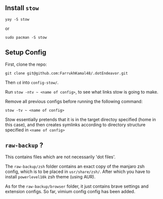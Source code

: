 ## Install `stow`

```
yay -S stow
```
or 
```
sudo pacman -S stow
```

## Setup Config

First, clone the repo:
```
git clone git@github.com:FarrukhKamal48/.dotEndeavor.git
```

Then `cd` into `config-stow/`.

Run `stow -ntv ~ <name of config>`, to see what links stow is going to make.

Remove all previous configs before running the following command:
```
stow -tv ~ <name of config>
```
Stow essentially pretends that it is in the target directoy specified (home in this case), and then creates symlinks according to directory structure specified in `<name of config>`

## `raw-backup` ?
This contains files which are not necessarily 'dot files'. 

The `raw-backup/zsh` folder contains an exact copy of the manjaro zsh config, which is to be placed in `usr/share/zsh/`. After which you have to install `powerlevel10k` zsh theme (using AUR).

As for the `raw-backup/browser` folder, it just contains brave settings and extension configs. So far, vimium config config has been added.



